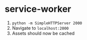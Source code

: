 # service-worker

1. `python -m SimpleHTTPServer 2000`
2. Navigate to `localhost:2000`
3. Assets should now be cached
